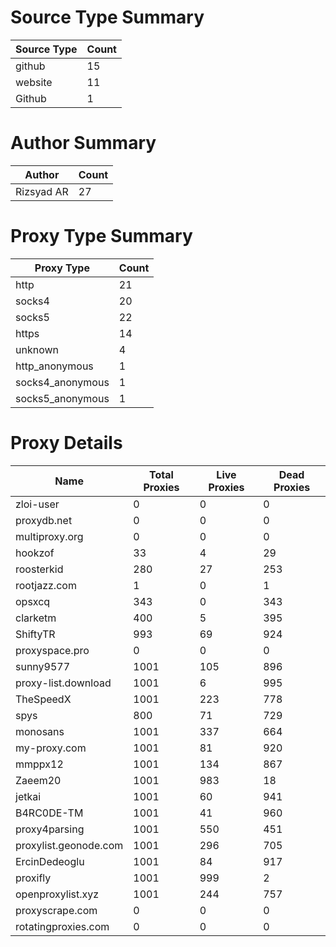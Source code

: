 # Source Type Summary

| Source Type | Count |
|-------------|-------|
| github | 15 |
| website | 11 |
| Github | 1 |


# Author Summary

| Author | Count |
|--------|-------|
| Rizsyad AR | 27 |


# Proxy Type Summary

| Proxy Type | Count |
|------------|-------|
| http | 21 |
| socks4 | 20 |
| socks5 | 22 |
| https | 14 |
| unknown | 4 |
| http_anonymous | 1 |
| socks4_anonymous | 1 |
| socks5_anonymous | 1 |


# Proxy Details

| Name | Total Proxies | Live Proxies | Dead Proxies |
|------|---------------|--------------|---------------|
| zloi-user | 0 | 0 | 0 |
| proxydb.net | 0 | 0 | 0 |
| multiproxy.org | 0 | 0 | 0 |
| hookzof | 33 | 4 | 29 |
| roosterkid | 280 | 27 | 253 |
| rootjazz.com | 1 | 0 | 1 |
| opsxcq | 343 | 0 | 343 |
| clarketm | 400 | 5 | 395 |
| ShiftyTR | 993 | 69 | 924 |
| proxyspace.pro | 0 | 0 | 0 |
| sunny9577 | 1001 | 105 | 896 |
| proxy-list.download | 1001 | 6 | 995 |
| TheSpeedX | 1001 | 223 | 778 |
| spys | 800 | 71 | 729 |
| monosans | 1001 | 337 | 664 |
| my-proxy.com | 1001 | 81 | 920 |
| mmppx12 | 1001 | 134 | 867 |
| Zaeem20 | 1001 | 983 | 18 |
| jetkai | 1001 | 60 | 941 |
| B4RC0DE-TM | 1001 | 41 | 960 |
| proxy4parsing | 1001 | 550 | 451 |
| proxylist.geonode.com | 1001 | 296 | 705 |
| ErcinDedeoglu | 1001 | 84 | 917 |
| proxifly | 1001 | 999 | 2 |
| openproxylist.xyz | 1001 | 244 | 757 |
| proxyscrape.com | 0 | 0 | 0 |
| rotatingproxies.com | 0 | 0 | 0 |
